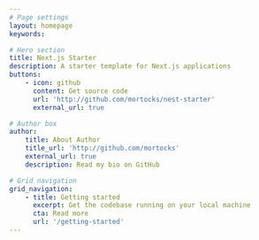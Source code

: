 ```yaml
---
# Page settings
layout: homepage
keywords:

# Hero section
title: Next.js Starter
description: A starter template for Next.js applications
buttons:
    - icon: github
      content: Get source code
      url: 'http://github.com/mortocks/nest-starter'
      external_url: true

# Author box
author:
    title: About Author
    title_url: 'http://github.com/mortocks'
    external_url: true
    description: Read my bio on GitHub

# Grid navigation
grid_navigation:
    - title: Getting started
      excerpt: Get the codebase running on your local machine
      cta: Read more
      url: '/getting-started'
---
```


